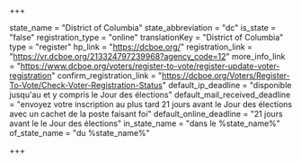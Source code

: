 +++

state_name = "District of Columbia"
state_abbreviation = "dc"
is_state = "false"
registration_type = "online"
translationKey = "District of Columbia"
type = "register"
hp_link = "https://dcboe.org/"
registration_link = "https://vr.dcboe.org/213324797239968?agency_code=12"
more_info_link = "https://www.dcboe.org/voters/register-to-vote/register-update-voter-registration"
confirm_registration_link = "https://dcboe.org/Voters/Register-To-Vote/Check-Voter-Registration-Status"
default_ip_deadline = "disponible jusqu'au et y compris le Jour des élections"
default_mail_received_deadline = "envoyez votre inscription au plus tard 21 jours avant le Jour des élections avec un cachet de la poste faisant foi"
default_online_deadline = "21 jours avant le le Jour des élections"
in_state_name = "dans le %state_name%"
of_state_name = "du %state_name%"

+++